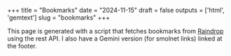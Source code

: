 +++
title = "Bookmarks"
date = "2024-11-15"
draft = false
outputs = ['html', 'gemtext']
slug = "bookmarks"
+++

This page is generated with a script that fetches bookmarks from
[Raindrop](https://raindrop.io/) using the rest API. I also have a Gemini
version (for smolnet links) linked at the footer.
